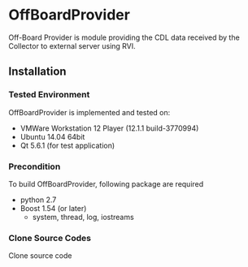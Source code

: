 # OffBoardProvider
Off-Board Provider is module providing the CDL data received by the Collector to external server using RVI.

## Installation
### Tested Environment
OffBoardProvider is implemented and tested on:
* VMWare Workstation 12 Player (12.1.1 build-3770994)
* Ubuntu 14.04 64bit
* Qt 5.6.1 (for test application)

### Precondition
To build OffBoardProvider, following package are required
* python 2.7
* Boost 1.54 (or later)
  * system, thread, log, iostreams
  
### Clone Source Codes
Clone source code 
